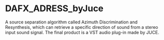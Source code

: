 # DAFX_ADRESS_byJuce
A source separation algorithm called Azimuth Discrimination and Resynthesis, which can retrieve a specific direction of sound from a stereo input sound signal. The final product is a VST audio plug-in made by JUCE.
